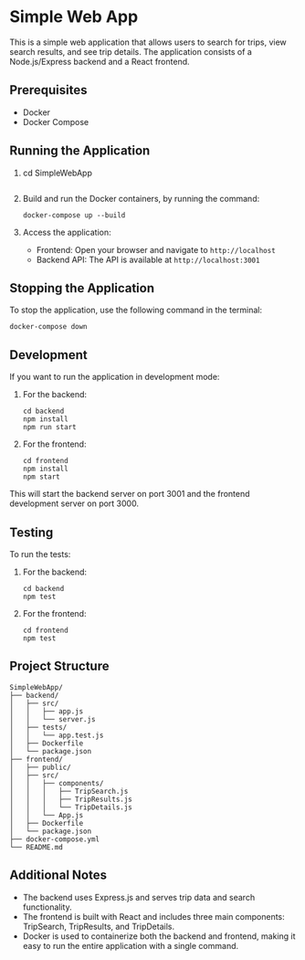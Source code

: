 # Simple Web App

This is a simple web application that allows users to search for trips, view search results, and see trip details. The application consists of a Node.js/Express backend and a React frontend.

## Prerequisites

- Docker
- Docker Compose

## Running the Application

1. cd SimpleWebApp
   ```

2. Build and run the Docker containers, by running the command:
   ```
   docker-compose up --build
   ```

3. Access the application:
   - Frontend: Open your browser and navigate to `http://localhost`
   - Backend API: The API is available at `http://localhost:3001`

## Stopping the Application

To stop the application, use the following command in the terminal:

```
docker-compose down
```

## Development

If you want to run the application in development mode:

1. For the backend:
   ```
   cd backend
   npm install
   npm run start
   ```

2. For the frontend:
   ```
   cd frontend
   npm install
   npm start
   ```

This will start the backend server on port 3001 and the frontend development server on port 3000.

## Testing

To run the tests:

1. For the backend:
   ```
   cd backend
   npm test
   ```

2. For the frontend:
   ```
   cd frontend
   npm test
   ```

## Project Structure

```
SimpleWebApp/
├── backend/
│   ├── src/
│   │   ├── app.js
│   │   └── server.js
│   ├── tests/
│   │   └── app.test.js
│   ├── Dockerfile
│   └── package.json
├── frontend/
│   ├── public/
│   ├── src/
│   │   ├── components/
│   │   │   ├── TripSearch.js
│   │   │   ├── TripResults.js
│   │   │   └── TripDetails.js
│   │   └── App.js
│   ├── Dockerfile
│   └── package.json
├── docker-compose.yml
└── README.md
```

## Additional Notes

- The backend uses Express.js and serves trip data and search functionality.
- The frontend is built with React and includes three main components: TripSearch, TripResults, and TripDetails.
- Docker is used to containerize both the backend and frontend, making it easy to run the entire application with a single command.
